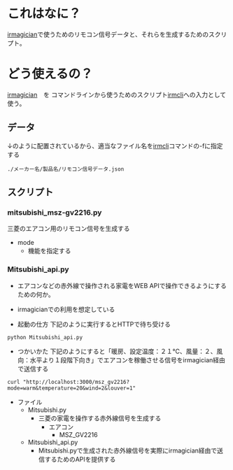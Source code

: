 # これはなに？
[irmagician](http://www.omiya-giken.com/?page_id=837)で使うためのリモコン信号データと、それらを生成するためのスクリプト。
# どう使えるの？
[irmagician](http://www.omiya-giken.com/?page_id=837)　を コマンドラインから使うためのスクリプト[irmcli](https://github.com/atsushik/irmcli)への入力として使う。
## データ
↓のように配置されているから、適当なファイル名を[irmcli](https://github.com/atsushik/irmcli)コマンドの-fに指定する
```
./メーカー名/製品名/リモコン信号データ.json
```
## スクリプト
### mitsubishi_msz-gv2216.py
三菱のエアコン用のリモコン信号を生成する
- mode
  - 機能を指定する

### Mitsubishi_api.py
- エアコンなどの赤外線で操作される家電をWEB APIで操作できるようにするための何か。
- irmagicianでの利用を想定している

- 起動の仕方
下記のように実行するとHTTPで待ち受ける
```
python Mitsubishi_api.py
```

- つかいかた
下記のようにすると「暖房、設定温度：２１℃、風量：２、風向：水平より１段階下向き」でエアコンを稼働させる信号をirmagician経由で送信する
```
curl "http://localhost:3000/msz_gv2216?mode=warm&temperature=20&wind=2&louver=1"
```

- ファイル
	- Mitsubishi.py
		- 三菱の家電を操作する赤外線信号を生成する
			- エアコン
				- MSZ_GV2216
	- Mitsubishi_api.py
		- Mitsubishi.pyで生成された赤外線信号を実際にirmagician経由で送信するためのAPIを提供する
